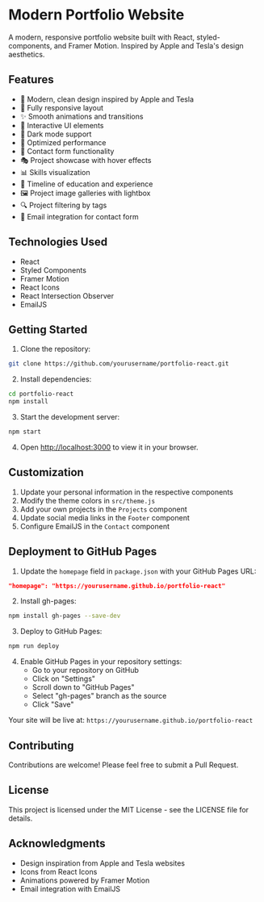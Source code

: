 # Modern Portfolio Website

A modern, responsive portfolio website built with React, styled-components, and Framer Motion. Inspired by Apple and Tesla's design aesthetics.

## Features

- 🎨 Modern, clean design inspired by Apple and Tesla
- 📱 Fully responsive layout
- ✨ Smooth animations and transitions
- 🎯 Interactive UI elements
- 🌙 Dark mode support
- 🚀 Optimized performance
- 📝 Contact form functionality
- 🎭 Project showcase with hover effects
- 📊 Skills visualization
- 📅 Timeline of education and experience
- 🖼️ Project image galleries with lightbox
- 🔍 Project filtering by tags
- 📧 Email integration for contact form

## Technologies Used

- React
- Styled Components
- Framer Motion
- React Icons
- React Intersection Observer
- EmailJS

## Getting Started

1. Clone the repository:
```bash
git clone https://github.com/yourusername/portfolio-react.git
```

2. Install dependencies:
```bash
cd portfolio-react
npm install
```

3. Start the development server:
```bash
npm start
```

4. Open [http://localhost:3000](http://localhost:3000) to view it in your browser.

## Customization

1. Update your personal information in the respective components
2. Modify the theme colors in `src/theme.js`
3. Add your own projects in the `Projects` component
4. Update social media links in the `Footer` component
5. Configure EmailJS in the `Contact` component

## Deployment to GitHub Pages

1. Update the `homepage` field in `package.json` with your GitHub Pages URL:
```json
"homepage": "https://yourusername.github.io/portfolio-react"
```

2. Install gh-pages:
```bash
npm install gh-pages --save-dev
```

3. Deploy to GitHub Pages:
```bash
npm run deploy
```

4. Enable GitHub Pages in your repository settings:
   - Go to your repository on GitHub
   - Click on "Settings"
   - Scroll down to "GitHub Pages"
   - Select "gh-pages" branch as the source
   - Click "Save"

Your site will be live at: `https://yourusername.github.io/portfolio-react`

## Contributing

Contributions are welcome! Please feel free to submit a Pull Request.

## License

This project is licensed under the MIT License - see the LICENSE file for details.

## Acknowledgments

- Design inspiration from Apple and Tesla websites
- Icons from React Icons
- Animations powered by Framer Motion
- Email integration with EmailJS
